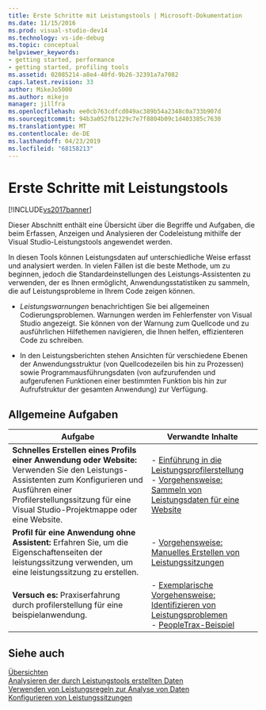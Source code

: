 ```yaml
---
title: Erste Schritte mit Leistungstools | Microsoft-Dokumentation
ms.date: 11/15/2016
ms.prod: visual-studio-dev14
ms.technology: vs-ide-debug
ms.topic: conceptual
helpviewer_keywords:
- getting started, performance
- getting started, profiling tools
ms.assetid: 02085214-a8e4-40fd-9b26-32391a7a7082
caps.latest.revision: 33
author: MikeJo5000
ms.author: mikejo
manager: jillfra
ms.openlocfilehash: ee0cb763cdfcd049ac389b54a2348c0a733b907d
ms.sourcegitcommit: 94b3a052fb1229c7e7f8804b09c1d403385c7630
ms.translationtype: MT
ms.contentlocale: de-DE
ms.lasthandoff: 04/23/2019
ms.locfileid: "68158213"
---
```

# <a name="getting-started-with-performance-tools"></a>Erste Schritte mit Leistungstools
[!INCLUDE[vs2017banner](../includes/vs2017banner.md)]

Dieser Abschnitt enthält eine Übersicht über die Begriffe und Aufgaben, die beim Erfassen, Anzeigen und Analysieren der Codeleistung mithilfe der Visual Studio-Leistungstools angewendet werden.  
  
 In diesen Tools können Leistungsdaten auf unterschiedliche Weise erfasst und analysiert werden. In vielen Fällen ist die beste Methode, um zu beginnen, jedoch die Standardeinstellungen des Leistungs-Assistenten zu verwenden, der es Ihnen ermöglicht, Anwendungsstatistiken zu sammeln, die auf Leistungsprobleme in Ihrem Code zeigen können.  
  
- *Leistungswarnungen* benachrichtigen Sie bei allgemeinen Codierungsproblemen. Warnungen werden im Fehlerfenster von Visual Studio angezeigt. Sie können von der Warnung zum Quellcode und zu ausführlichen Hilfethemen navigieren, die Ihnen helfen, effizienteren Code zu schreiben.  
  
- In den Leistungsberichten stehen Ansichten für verschiedene Ebenen der Anwendungsstruktur (von Quellcodezeilen bis hin zu Prozessen) sowie Programmausführungsdaten (von aufzurufenden und aufgerufenen Funktionen einer bestimmten Funktion bis hin zur Aufrufstruktur der gesamten Anwendung) zur Verfügung.  
  
## <a name="common-tasks"></a>Allgemeine Aufgaben  
  
|Aufgabe|Verwandte Inhalte|  
|----------|---------------------|  
|**Schnelles Erstellen eines Profils einer Anwendung oder Website:** Verwenden Sie den Leistungs-Assistenten zum Konfigurieren und Ausführen einer Profilerstellungssitzung für eine Visual Studio-Projektmappe oder eine Website.|-   [Einführung in die Leistungsprofilerstellung](../profiling/beginners-guide-to-performance-profiling.md)<br />-   [Vorgehensweise: Sammeln von Leistungsdaten für eine Website](../profiling/how-to-collect-performance-data-for-a-web-site.md)|  
|**Profil für eine Anwendung ohne Assistent:** Erfahren Sie, um die Eigenschaftenseiten der leistungssitzung verwenden, um eine leistungssitzung zu erstellen.|-   [Vorgehensweise: Manuelles Erstellen von Leistungssitzungen](../profiling/how-to-manually-create-performance-sessions.md)|  
|**Versuch es:** Praxiserfahrung durch profilerstellung für eine beispielanwendung.|-   [Exemplarische Vorgehensweise: Identifizieren von Leistungsproblemen](../profiling/walkthrough-identifying-performance-problems.md)<br />-   [PeopleTrax-Beispiel](../profiling/peopletrax-sample-profiling-tools.md)|  
  
## <a name="see-also"></a>Siehe auch  
 [Übersichten](../profiling/overviews-performance-tools.md)   
 [Analysieren der durch Leistungstools erstellten Daten](../profiling/analyzing-performance-tools-data.md)   
 [Verwenden von Leistungsregeln zur Analyse von Daten](../profiling/using-performance-rules-to-analyze-data.md)   
 [Konfigurieren von Leistungssitzungen](../profiling/configuring-performance-sessions.md)
